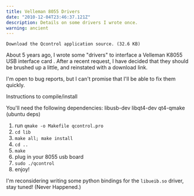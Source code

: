 ```yaml
---
title: Velleman 8055 Drivers
date: "2010-12-04T23:46:37.121Z"
description: Details on some drivers I wrote once.
warning: ancient
---
```


`Download the Qcontrol application source. (32.6 KB)`

About 5 years ago, I wrote some "drivers" to interface a Velleman K8055 USB interface card .  After a recent request, I have decided that they should be brushed up a little, and reinstated with a download link.

I'm open to bug reports, but I can't promise that I'll be able to fix them quickly. 

Instructions to compile/install

You'll need the following dependencies:
libusb-dev libqt4-dev qt4-qmake (ubuntu deps)

1. run `qmake -o Makefile qcontrol.pro`
2. `cd lib`
3. `make all; make install`
4. `cd ..`
5. `make`
6. plug in your 8055 usb board
7. `sudo ./qcontrol`
8. enjoy!


I'm reconsidering writing some python bindings for the `libueib.so` driver, stay tuned!  (Never Happened.)

